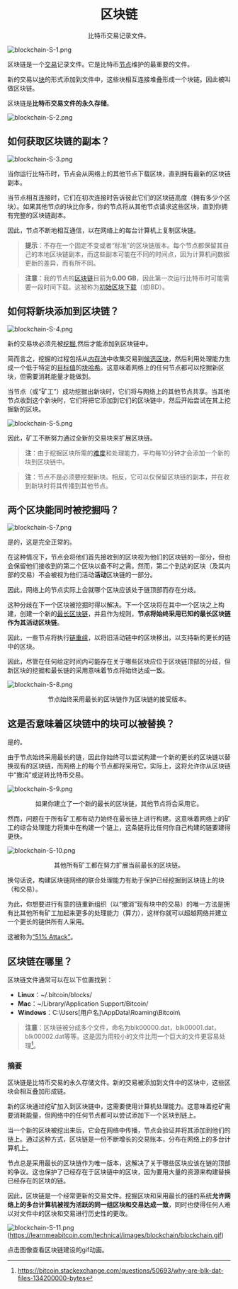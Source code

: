 # <center>区块链</center>
<center>比特币交易记录文件。</center>

![blockchain-S-1.png](img/blockchain-S-1%20(1).png)

区块链是一个[交易](../../Beginners/How%20Bitcoin%20Works/3.Transactions/Transactions.md)记录文件。它是比特币[节点](../../Beginners/How%20Bitcoin%20Works/1.Network/Nodes/Nodes.md)维护的最重要的文件。

新的交易以[块](../../Beginners/How%20Bitcoin%20Works/2.Mining/2.Blocks/Blocks.md)的形式添加到文件中，这些块相互连接堆叠形成一个块链。因此被叫做区块链。

区块链是**比特币交易文件的永久存储**。

![blockchain-S-2.png](img/blockchain-S-2%20(1).png)

## 如何获取区块链的副本？

![blockchain-S-3.png](img/blockchain-S-3%20(1).png)

当你运行比特币时，节点会从网络上的其他节点下载区块，直到拥有最新的区块链副本。

当节点相互连接时，它们在初次连接时告诉彼此它们的区块链高度（拥有多少个区块）。如果其他节点的块比你多，你的节点将从其他节点请求这些区块，直到你拥有完整的区块链副本。

因此，节点不断地相互通信，以在网络上的每台计算机上复制区块链。

>**提示**：不存在一个固定不变或者“标准”的区块链版本。每个节点都保留其自己的本地区块链副本，而这些副本可能在不同的时间点，因为计算机间数据更新的差异，而有所不同。

>**注意**：我的节点的[区块链](./blockchain.md)目前为**0.00 GB**，因此第一次运行比特币时可能需要一段时间下载。这被称为[初始区块下载](https://btcinformation.org/en/developer-guide#initial-block-download)（或IBD）。

## 如何将新块添加到区块链？

![blockchain-S-4.png](img/blockchain-S-4%20(1).png)

新的交易块必须先被[挖掘](../Mining/Mining.md),然后才能添加到区块链中。

简而言之，挖掘的过程包括从[内存池](../Node/Memory%20Pool/Memory%20Pool.md)中收集交易到[候选区块](../Node/Candidate%20Block/Candidate%20Block.md)，然后利用处理能力生成一个低于特定的[目标值](../Mining/Target/Target.md)的[块哈希](../Block/block-hash/block-hash.md)。这意味着网络上的任何节点都可以挖掘新区块，但需要消耗能量才能做到。

当节点（或“矿工”）成功挖掘出新块时，它们将与网络上的其他节点共享。当其他节点收到这个新块时，它们将把它添加到它们的区块链中，然后开始尝试在其上挖掘新的区块。

![blockchain-S-5.png](img/blockchain-S-5%20(1).png)

因此，矿工不断努力通过全新的交易块来扩展区块链。

>**注**：由于挖掘区块所需的[难度](../../Beginners/How%20Bitcoin%20Works/2.Mining/3.Difficulty/Difficulty.md)和处理能力，平均每10分钟才会添加一个新的块到区块链中。

>**注**：节点不是必须要挖掘新块。相反，它可以仅保留区块链的副本，并在收到新块时将其传播到其他节点。

## 两个区块能同时被挖掘吗？

![blockchain-S-7.png](img/blockchain-S-7%20(1).png)

是的，这是完全正常的。

在这种情况下，节点会将他们首先接收到的区块视为他们的区块链的一部分，但也会保留他们接收到的第二个区块以备不时之需。然而，第二个到达的区块（及其内部的交易）不会被视为他们活动**活动**区块链的一部分。

因此，网络上的节点实际上会就哪个区块应该处于链顶部而存在分歧。

这种分歧在下一个区块被挖掘时得以解决。下一个区块将在其中一个区块之上构建，创建一个新的[最长区块链](./longest-chain/longest-chain.md)，并且作为规则，**节点将始终采用已知的最长区块链作为其活动区块链**。

因此，一些节点将执行[链重组](./chain-reorganisation/chain-reorganisation.md)，以将旧活动链中的区块移出，以支持新的更长的链中的区块。

因此，尽管在任何给定时间内可能存在关于哪些区块应位于区块链顶部的分歧，但新区块的挖掘和最长链的采用意味着节点将始终达成一致。

![blockchain-S-8.png](img/blockchain-S-8%20(1).png)

<center>节点始终采用最长的区块链作为区块链的接受版本。</center>

## 这是否意味着区块链中的块可以被替换？
是的。

由于节点始终采用最长的链，因此你始终可以尝试构建一个新的更长的区块链以替换现有的区块链，而网络上的每个节点都将采用它。实际上，这将允许你从区块链中“撤消”或逆转比特币交易。

![blockchain-S-9.png](img/blockchain-S-9%20(1).png)

<center>如果你建立了一个新的最长的区块链，其他节点将会采用它。</center>

然而，问题在于所有矿工都有动力始终在最长链上进行构建。这意味着网络上的矿工的综合处理能力将集中在构建一个链上，这条链将比任何你自己构建的链要建得更快。

![blockchain-S-10.png](img/blockchain-S-10%20(1).png)

<center>其他所有矿工都在努力扩展当前最长的区块链。</center>

换句话说，构建区块链网络的联合处理能力有助于保护已经挖掘到区块链上的块（和交易）。

为此，你想要进行有意的链重新组织（以“撤消”现有块中的交易）的唯一方法是拥有比其他所有矿工加起来更多的处理能力（算力），这样你就可以超越网络并建立一个更长的链供所有人采用。

这被称为[“51% Attack”](./51-attack/51-attack.md)。

## 区块链在哪里？
区块链文件通常可以在以下位置找到：

* **Linux**：~/.bitcoin/blocks/
* **Mac**：~/Library/Application Support/Bitcoin/
* **Windows**：C:\Users\[用户名]\AppData\Roaming\Bitcoin\
>**注意**：区块链被分成多个文件，命名为blk00000.dat，blk00001.dat，blk00002.dat等等。这是因为用较小的文件比用一个巨大的文件更容易处理[^1]。

### 摘要
区块链是比特币交易的永久存储文件。新的交易被添加到文件中的区块中，这些区块会相互叠加形成链。

新的区块通过挖矿加入到区块链中，这需要使用计算机处理能力。这意味着挖矿需要消耗能量，但网络中的任何节点都可以尝试添加下一个区块到链上。

当一个新的区块被挖出来后，它会在网络中传播，节点会验证并将其添加到他们的链上。通过这种方式，区块链是一份不断增长的交易账本，分布在网络上的多台计算机上。

节点总是采用最长的区块链作为唯一版本，这解决了关于哪些区块应该在链的顶部的争议。这也保护了已经存在于区块链中的区块，因为要用大量的资源来构建替换已经存在的区块的链。

因此，区块链是一个经常更新的交易文件。挖掘区块和采用最长的链的系统**允许网络上的多台计算机被视为活跃的同一组区块和交易达成一致**，同时也使得任何人难以对文件中的区块和交易进行历史性的更改。

![blockchain-S-11.png](img/blockchain-S-11%20(1).png)(https://learnmeabitcoin.com/technical/images/blockchain/blockchain.gif)

点击图像查看区块链建设的gif动画。

[^1]:https://bitcoin.stackexchange.com/questions/50693/why-are-blk-dat-files-134200000-bytes